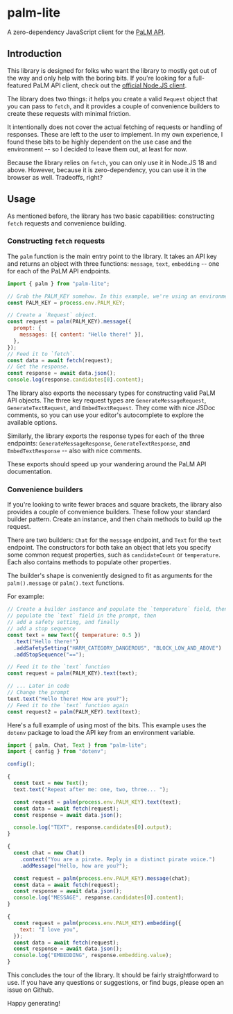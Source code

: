 # palm-lite

A zero-dependency JavaScript client for the [PaLM API](https://developers.generativeai.google/products/palm).

## Introduction

This library is designed for folks who want the library to mostly get out of the way and only help with the boring bits. If you're looking for a full-featured PaLM API client, check out the [official Node.JS client](https://www.npmjs.com/package/@google-ai/generativelanguage).

The library does two things: it helps you create a valid `Request` object that you can pass to `fetch`, and it provides a couple of convenience builders to create these requests with minimal friction.

It intentionally does not cover the actual fetching of requests or handling of responses. These are left to the user to implement. In my own experience, I found these bits to be highly dependent on the use case and the environment -- so I decided to leave them out, at least for now.

Because the library relies on `fetch`, you can only use it in Node.JS 18 and above. However, because it is zero-dependency, you can use it in the browser as well. Tradeoffs, right?

<!-- ## Installation

```bash
npm install palm-lite
``` -->

## Usage

As mentioned before, the library has two basic capabilities: constructing `fetch` requests and convenience building.

### Constructing `fetch` requests

The `palm` function is the main entry point to the library. It takes an API key and returns an object with three functions: `message`, `text`, `embedding` -- one for each of the PaLM API endpoints.

```js
import { palm } from "palm-lite";

// Grab the PALM_KEY somehow. In this example, we're using an environment variable.
const PALM_KEY = process.env.PALM_KEY;

// Create a `Request` object.
const request = palm(PALM_KEY).message({
  prompt: {
    messages: [{ content: "Hello there!" }],
  },
});
// Feed it to `fetch`.
const data = await fetch(request);
// Get the response.
const response = await data.json();
console.log(response.candidates[0].content);
```

The library also exports the necessary types for constructing valid PaLM API objects. The three key request types are `GenerateMessageRequest`, `GenerateTextRequest`, and `EmbedTextRequest`. They come with nice JSDoc comments, so you can use your editor's autocomplete to explore the available options.

Similarly, the library exports the response types for each of the three endpoints: `GenerateMessageResponse`, `GenerateTextResponse`, and `EmbedTextResponse` -- also with nice comments.

These exports should speed up your wandering around the PaLM API documentation.

### Convenience builders

If you're looking to write fewer braces and square brackets, the library also provides a couple of convenience builders. These follow your standard builder pattern. Create an instance, and then chain methods to build up the request.

There are two builders: `Chat` for the `message` endpoint, and `Text` for the `text` endpoint. The constructors for both take an object that lets you specify some common request properties, such as `candidateCount` or `temperature`. Each also contains methods to populate other properties.

The builder's shape is conveniently designed to fit as arguments for the `palm().message` or `palm().text` functions.

For example:

```js
// Create a builder instance and populate the `temperature` field, then
// populate the `text` field in the prompt, then
// add a safety setting, and finally
// add a stop sequence
const text = new Text({ temperature: 0.5 })
  .text("Hello there!")
  .addSafetySetting("HARM_CATEGORY_DANGEROUS", "BLOCK_LOW_AND_ABOVE")
  .addStopSequence("==");

// Feed it to the `text` function
const request = palm(PALM_KEY).text(text);

// ... Later in code
// Change the prompt
text.text("Hello there! How are you?");
// Feed it to the `text` function again
const request2 = palm(PALM_KEY).text(text);
```

Here's a full example of using most of the bits. This example uses the `dotenv` package to load the API key from an environment variable.

```js
import { palm, Chat, Text } from "palm-lite";
import { config } from "dotenv";

config();

{
  const text = new Text();
  text.text("Repeat after me: one, two, three... ");

  const request = palm(process.env.PALM_KEY).text(text);
  const data = await fetch(request);
  const response = await data.json();

  console.log("TEXT", response.candidates[0].output);
}

{
  const chat = new Chat()
    .context("You are a pirate. Reply in a distinct pirate voice.")
    .addMessage("Hello, how are you?");

  const request = palm(process.env.PALM_KEY).message(chat);
  const data = await fetch(request);
  const response = await data.json();
  console.log("MESSAGE", response.candidates[0].content);
}

{
  const request = palm(process.env.PALM_KEY).embedding({
    text: "I love you",
  });
  const data = await fetch(request);
  const response = await data.json();
  console.log("EMBEDDING", response.embedding.value);
}
```

This concludes the tour of the library. It should be fairly straightforward to use.
If you have any questions or suggestions, or find bugs, please open an issue on Github.

Happy generating!
